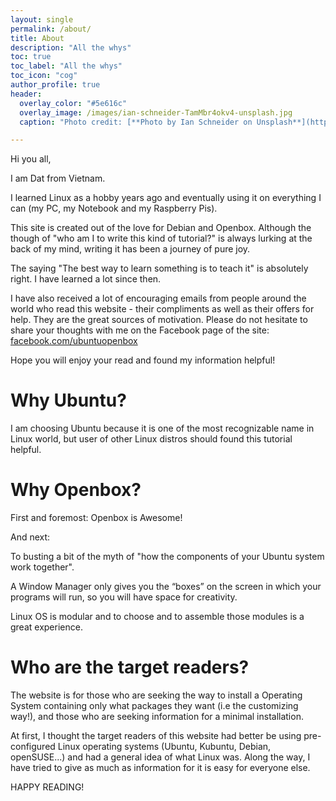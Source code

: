 ```yaml
---
layout: single
permalink: /about/
title: About
description: "All the whys"
toc: true
toc_label: "All the whys"
toc_icon: "cog"
author_profile: true
header:
  overlay_color: "#5e616c"
  overlay_image: /images/ian-schneider-TamMbr4okv4-unsplash.jpg
  caption: "Photo credit: [**Photo by Ian Schneider on Unsplash**](https://unsplash.com/photos/TamMbr4okv4)"

---
```


Hi you all,

I am Dat from Vietnam.

I learned Linux as a hobby years ago and eventually using it on everything I can (my PC, my Notebook and my Raspberry Pis).

This site is created out of the love for Debian and Openbox. Although the though of "who am I to write this kind of tutorial?" is always lurking at the back of my mind, writing it has been a journey of pure joy.

The saying "The best way to learn something is to teach it" is absolutely right. I have learned a lot since then.

I have also received a lot of encouraging emails from people around the world who read this website - their compliments as well as their offers for help. They are the great sources of motivation. Please do not hesitate to share your thoughts with me on the Facebook page of the site: [facebook.com/ubuntuopenbox](https://www.facebook.com/ubuntuopenbox)

Hope you will enjoy your read and found my information helpful!

# Why Ubuntu?

I am choosing Ubuntu because it is one of the most recognizable name in Linux world, but user of other Linux distros should found this tutorial helpful.

# Why Openbox?

First and foremost: Openbox is Awesome!

And next:

To busting a bit of the myth of "how the components of your Ubuntu system work together".

A Window Manager only gives you the “boxes” on the screen in which your programs will run, so you will have space for creativity.

Linux OS is modular and to choose and to assemble those modules is a great experience.

# Who are the target readers?

The website is for those who are seeking the way to install a Operating System containing only what packages they want (i.e the customizing way!), and those who are seeking information for a minimal installation.

At first, I thought the target readers of this website had better be using pre-configured Linux operating systems (Ubuntu, Kubuntu, Debian, openSUSE...) and had a general idea of what Linux was. Along the way, I have tried to give as much as information for it is easy for everyone else.

HAPPY READING!
